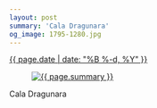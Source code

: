 ```yaml
---
layout: post
summary: 'Cala Dragunara'
og_image: 1795-1280.jpg
---
```


<p>
 <time>
  <a href="/1795">
   {{ page.date | date: "%B %-d, %Y" }}
  </a>
 </time>
 <a href="/1795">
  <figure data-taken="7/25/2023">
   <img alt="{{ page.summary }}" sizes="(min-width: 700px) 50vw, calc(100vw - 2rem)" src="{{ site.assets_url }}/1795-640.jpg" srcset="{{ site.assets_url }}/1795-320.jpg 320w, {{ site.assets_url }}/1795-640.jpg 640w, {{ site.assets_url }}/1795-960.jpg 960w, {{ site.assets_url }}/1795-1280.jpg 1280w"/>
  </figure>
 </a>
 <span>
  Cala Dragunara
 </span>
</p>
